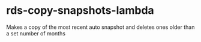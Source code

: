 # rds-copy-snapshots-lambda
Makes a copy of the most recent auto snapshot and deletes ones older than a set number of months
